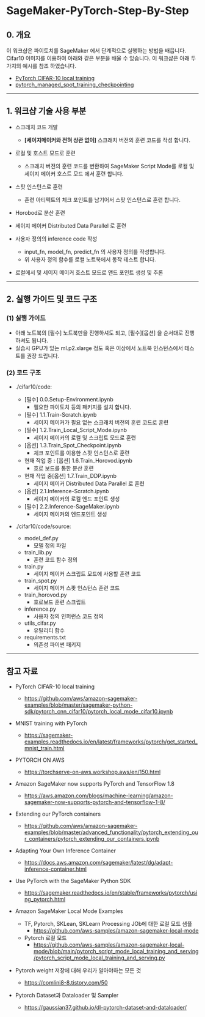 # SageMaker-PyTorch-Step-By-Step

## 0. 개요
이 워크샵은 파이토치를 SageMaker 에서 단계적으로 실행하는 방법을 배웁니다.
Cifar10 이미지를 이용하여 아래와 같은 부분을 배울 수 있습니다. 이 워크샵은 아래 두가지의 예시를 참조 하였습니다.
- [PyTorch CIFAR-10 local training](https://github.com/aws/amazon-sagemaker-examples/blob/master/sagemaker-python-sdk/pytorch_cnn_cifar10/pytorch_local_mode_cifar10.ipynb) 
- [pytorch_managed_spot_training_checkpointing](https://github.com/aws-samples/amazon-sagemaker-managed-spot-training/tree/main/pytorch_managed_spot_training_checkpointing)

---

## 1. 워크샵 기술 사용 부분

- 스크래치 코드 개발
    - **[세이지메이커와 전혀 상관 없이]** 스크래치 버전의 훈련 코드를 작성 합니다.
    
    
- 로컬 및 호스트 모드로 훈련
    - 스크래치 버전의 훈련 코드를 변환하여 SageMaker Script Mode를 로컬 및 세이지 메이커 호스트 모드 에서 훈련 합니다.
    
    
- 스팟 인스턴스로 훈련
    - 훈련 아티펙트의 체크 포인트를 남기어서 스팟 인스턴스로 훈련 합니다.
    
    
- Horobod로 분산 훈련


- 세이지 메이커 Distributed Data Parallel 로 훈련


- 사용자 정의의 inference code 작성
    - input_fn, model_fn, predict_fn 의 사용자 정의를 작성합니다.
    - 위 사용자 정의 함수를 로컬 노트북에서 동작 테스트 합니다.
    
    
- 로컬에서 및 세이지 메이커 호스트 모드로 앤드 포인트 생성 및 추론


--- 

## 2. 실행 가이드 및 코드 구조

### (1) 실행 가이드
- 아래 노트북의 [필수] 노트북만을 진행하셔도 되고, [필수][옵션] 을 순서대로 진행하셔도 됩니다.
- 실습시 GPU가 있는 ml.p2.xlarge 정도 혹은 이상에서 노트북 인스턴스에서 테스트를 권장 드립니다.

### (2) 코드 구조
- ./cifar10/code:
    - [필수] 0.0.Setup-Environment.ipynb
        - 필요한 파이토치 등의 패키지를 설치 합니다.
    - [필수] 1.1.Train-Scratch.ipynb
        - 세이지 메이커가 필요 없는 스크래치 버전의 훈련 코드로 훈련
    - [필수] 1.2.Train_Local_Script_Mode.ipynb
        - 세이지 메이커의 로컬 및  스크립트 모드로 훈련
    - [옵션] 1.3.Train_Spot_Checkpoint.ipynb
        - 체크 포인트를 이용한 스팟 인스턴스로 훈련
    - 현재 작업 중 : [옵션] 1.6.Train_Horovod.ipynb        
        - 호로 보드를 통한 분산 훈련
    - 현재 작업 중[옵션] 1.7.Train_DDP.ipynb        
        - 세이지 메이커 Distributed Data Parallel 로 훈련
    - [옵션] 2.1.Inference-Scratch.ipynb
        - 세이지 메이커의 로컬 엔드 포인트 생성
    - [필수] 2.2.Inference-SageMaker.ipynb
        - 세이지 메이커의 엔드포인트 생성


- ./cifar10/code/source:
    - model_def.py        
        - 모델 정의 파일
    - train_lib.py  
        - 훈련 코드 함수 정의
    - train.py
        - 세이지 메이커 스크립트 모드에 사용할 훈련 코드
    - train_spot.py
        - 세이지 메이커 스팟 인스턴스 훈련 코드        
    - train_horovod.py        
        - 호로보드 훈련 스크립트
    - inference.py
        - 사용자 정의 인퍼런스 코드 정의        
    - utils_cifar.py
        - 유틸리티 함수
    - requirements.txt 
        - 의존성 파이썬 패키지

---

## 참고 자료

- PyTorch CIFAR-10 local training
    - https://github.com/aws/amazon-sagemaker-examples/blob/master/sagemaker-python-sdk/pytorch_cnn_cifar10/pytorch_local_mode_cifar10.ipynb


- MNIST training with PyTorch
    - https://sagemaker-examples.readthedocs.io/en/latest/frameworks/pytorch/get_started_mnist_train.html


- PYTORCH ON AWS
    - https://torchserve-on-aws.workshop.aws/en/150.html


- Amazon SageMaker now supports PyTorch and TensorFlow 1.8
    - https://aws.amazon.com/blogs/machine-learning/amazon-sagemaker-now-supports-pytorch-and-tensorflow-1-8/


- Extending our PyTorch containers
    - https://github.com/aws/amazon-sagemaker-examples/blob/master/advanced_functionality/pytorch_extending_our_containers/pytorch_extending_our_containers.ipynb


- Adapting Your Own Inference Container
    - https://docs.aws.amazon.com/sagemaker/latest/dg/adapt-inference-container.html


- Use PyTorch with the SageMaker Python SDK
    - https://sagemaker.readthedocs.io/en/stable/frameworks/pytorch/using_pytorch.html


- Amazon SageMaker Local Mode Examples
    - TF, Pytorch, SKLean, SKLearn Processing JOb에 대한 로컬 모드 샘플
        - https://github.com/aws-samples/amazon-sagemaker-local-mode
    - Pytorch 로컬 모드
        - https://github.com/aws-samples/amazon-sagemaker-local-mode/blob/main/pytorch_script_mode_local_training_and_serving/pytorch_script_mode_local_training_and_serving.py    


- Pytorch weight 저장에 대해 우리가 알아야하는 모든 것
    - https://comlini8-8.tistory.com/50
    
- Pytorch Dataset과 Dataloader 및 Sampler    
    - https://gaussian37.github.io/dl-pytorch-dataset-and-dataloader/    